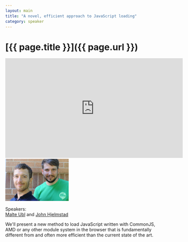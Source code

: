 ```yaml
---
layout: main
title: "A novel, efficient approach to JavaScript loading"
category: speaker
---
```


# [{{ page.title }}]({{ page.url }})

<iframe width="560" height="315" src="http://www.youtube.com/embed/mGENRKrdoGY" frameborder="0" allowfullscreen="true">
</iframe>

<div class="speaker">
<a href="https://www.google.com/search?q=Malte%20Ubl%20and%20John%20Hjelmstad"><img src="/images/malte-and-john.jpg" width="200" alt="Malte Ubl and John Hjelmstad"></a>
</div>

Speakers:<br/>
<a href="https://plus.google.com/116910304844117268718/posts">Malte Ubl</a> and <a href="https://plus.google.com/102479487113889164377/posts">John Hjelmstad</a>

We'll present a new method to load JavaScript written with CommonJS, AMD or any other module system in the browser that is fundamentally different from and often more efficient than the current state of the art.

<br style="clear: both;" />
